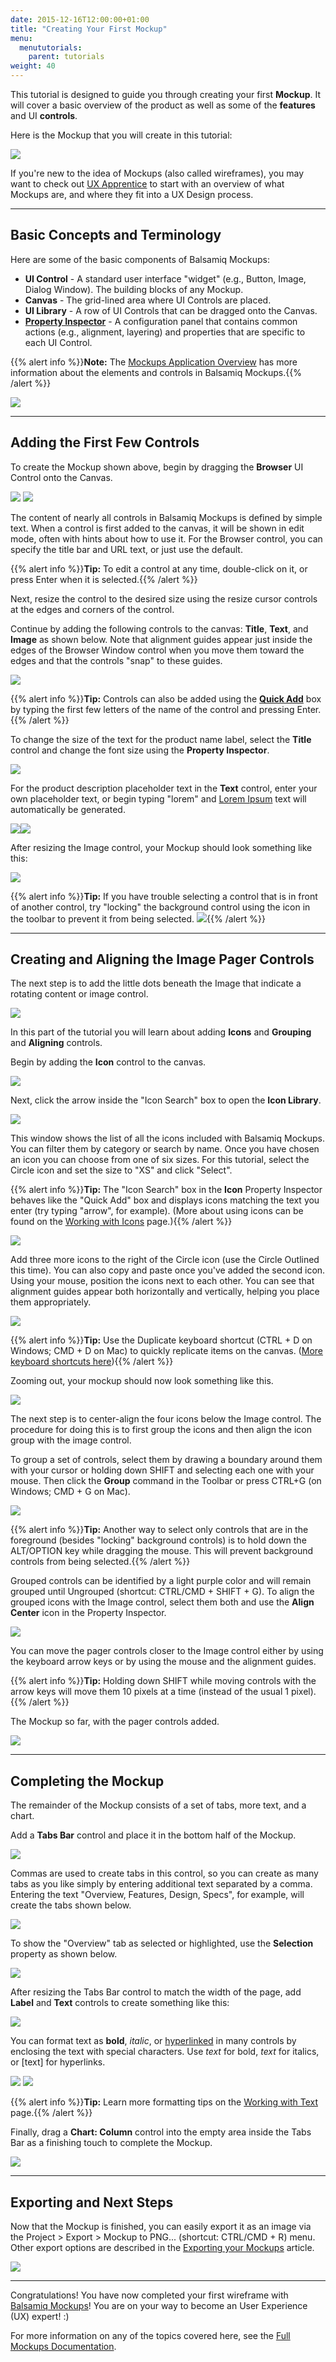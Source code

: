 ```yaml
---
date: 2015-12-16T12:00:00+01:00
title: "Creating Your First Mockup"
menu:
  menututorials:
    parent: tutorials
weight: 40
---
```


This tutorial is designed to guide you through creating your first **Mockup**. It will cover a basic overview of the product as well as some of the **features** and UI **controls**.

Here is the Mockup that you will create in this tutorial:

![](http://media.balsamiq.com/img/support/tutorials/firstmockup/FirstMockup-final_mockup.png)

​If you're new to the idea of Mockups (also called wireframes), you may want to check out [UX Apprentice](http://uxapprentice.com/) to start with an overview of what Mockups are, and where they fit into a UX Design process. 

* * *

## Basic Concepts and Terminology 

Here are some of the basic components of Balsamiq Mockups:

*   **UI Control** - A standard user interface "widget" (e.g., Button, Image, Dialog Window). The building blocks of any Mockup.
*   **Canvas** - The grid-lined area where UI Controls are placed.
*   **UI Library** - A row of UI Controls that can be dragged onto the Canvas.
*   **[Property Inspector](http://support.balsamiq.com/customer/portal/articles/110114 "Page describing the Property Inspector")** - A configuration panel that contains common actions (e.g., alignment, layering) and properties that are specific to each UI Control.


{{% alert info %}}**Note:** The [Mockups Application Overview](http://support.balsamiq.com/customer/portal/articles/109151) has more information about the elements and controls in Balsamiq Mockups.{{% /alert %}}


![](http://media.balsamiq.com/img/support/docs/m4d/b3/ui-overview.png)

* * *

## Adding the First Few Controls 

To create the Mockup shown above, begin by dragging the **Browser** UI Control onto the Canvas.

![](http://media.balsamiq.com/img/support/tutorials/firstmockup/FirstMockup-browser_window.png) ![](http://media.balsamiq.com/img/support/tutorials/firstmockup/FirstMockup-edit_browser.png)

The content of nearly all controls in Balsamiq Mockups is defined by simple text. When a control is first added to the canvas, it will be shown in edit mode, often with hints about how to use it. For the Browser control, you can specify the title bar and URL text, or just use the default.

{{% alert info %}}**Tip:** To edit a control at any time, double-click on it, or press Enter when it is selected.{{% /alert %}}

Next, resize the control to the desired size using the resize cursor controls at the edges and corners of the control.

Continue by adding the following controls to the canvas: **Title**, **Text**, and **Image** as shown below. Note that alignment guides appear just inside the edges of the Browser Window control when you move them toward the edges and that the controls "snap" to these guides.

![](http://media.balsamiq.com/img/support/tutorials/firstmockup/FirstMockup-3_controls.png)

{{% alert info %}}**Tip:** Controls can also be added using the [**Quick Add**](http://support.balsamiq.com/customer/portal/articles/109151#quickadd) box by typing the first few letters of the name of the control and pressing Enter.{{% /alert %}}

To change the size of the text for the product name label, select the **Title** control and change the font size using the **Property Inspector**.

![](http://media.balsamiq.com/img/support/tutorials/firstmockup/FirstMockup-resize_text.png)

For the product description placeholder text in the **Text** control, enter your own placeholder text, or begin typing "lorem" and [Lorem Ipsum](http://www.lipsum.com "Description of 'Lorem Ipsum' text") text will automatically be generated.

![](http://media.balsamiq.com/img/support/tutorials/firstmockup/FirstMockup-lore.png)![](http://media.balsamiq.com/img/support/tutorials/firstmockup/FirstMockup-lorem_ipsum.png)

After resizing the Image control, your Mockup should look something like this:

![](http://media.balsamiq.com/img/support/tutorials/firstmockup/FirstMockup-phase1.png)

{{% alert info %}}**Tip:** If you have trouble selecting a control that is in front of another control, try "locking" the background control using the icon in the toolbar to prevent it from being selected. ![](http://media.balsamiq.com/img/support/tutorials/firstmockup/FirstMockup-lock.png){{% /alert %}}

* * *

## Creating and Aligning the Image Pager Controls 

The next step is to add the little dots beneath the Image that indicate a rotating content or image control.

![](http://media.balsamiq.com/img/support/tutorials/firstmockup/FirstMockup-image_pager.png)

In this part of the tutorial you will learn about adding **Icons** and **Grouping** and **Aligning** controls.

Begin by adding the **Icon** control to the canvas.

![](http://media.balsamiq.com/img/support/tutorials/firstmockup/FirstMockup-icon_search.png)

Next, click the arrow inside the "Icon Search" box to open the **Icon Library**.

![](http://media.balsamiq.com/img/support/docs/m4d/b3/icon-library.png)

This window shows the list of all the icons included with Balsamiq Mockups. You can filter them by category or search by name. Once you have chosen an icon you can choose from one of six sizes. For this tutorial, select the Circle icon and set the size to "XS" and click "Select".

{{% alert info %}}**Tip:** The "Icon Search" box in the **Icon** Property Inspector behaves like the "Quick Add" box and displays icons matching the text you enter (try typing "arrow", for example). (More about using icons can be found on the [Working with Icons](http://support.balsamiq.com/customer/portal/articles/110202 "Working with Icons") page.){{% /alert %}}

![](http://media.balsamiq.com/img/support/tutorials/firstmockup/FirstMockup-1_icon.png)

Add three more icons to the right of the Circle icon (use the Circle Outlined this time). You can also copy and paste once you've added the second icon. Using your mouse, position the icons next to each other. You can see that alignment guides appear both horizontally and vertically, helping you place them appropriately.

![](http://media.balsamiq.com/img/support/tutorials/firstmockup/FirstMockup-4_icons.png)

{{% alert info %}}**Tip:** Use the Duplicate keyboard shortcut (CTRL + D on Windows; CMD + D on Mac) to quickly replicate items on the canvas. ([More keyboard shortcuts here](http://support.balsamiq.com/customer/portal/articles/110445)){{% /alert %}}

Zooming out, your mockup should now look something like this.

![](http://media.balsamiq.com/img/support/tutorials/firstmockup/FirstMockup-4_controls.png)

The next step is to center-align the four icons below the Image control. The procedure for doing this is to first group the icons and then align the icon group with the image control.

To group a set of controls, select them by drawing a boundary around them with your cursor or holding down SHIFT and selecting each one with your mouse. Then click the **Group** command in the Toolbar or press CTRL+G (on Windows; CMD + G on Mac).

![](http://media.balsamiq.com/img/support/tutorials/firstmockup/FirstMockup-group.png)

{{% alert info %}}**Tip:** Another way to select only controls that are in the foreground (besides "locking" background controls) is to hold down the ALT/OPTION key while dragging the mouse. This will prevent background controls from being selected.{{% /alert %}}

Grouped controls can be identified by a light purple color and will remain grouped until Ungrouped (shortcut: CTRL/CMD + SHIFT + G). To align the grouped icons with the Image control, select them both and use the **Align Center** icon in the Property Inspector.

![](http://media.balsamiq.com/img/support/tutorials/firstmockup/FirstMockup-align_center.png)

You can move the pager controls closer to the Image control either by using the keyboard arrow keys or by using the mouse and the alignment guides.

{{% alert info %}}**Tip:** Holding down SHIFT while moving controls with the arrow keys will move them 10 pixels at a time (instead of the usual 1 pixel).{{% /alert %}}

The Mockup so far, with the pager controls added.

![](http://media.balsamiq.com/img/support/tutorials/firstmockup/FirstMockup-4_controls_aligned.png)

* * *

## Completing the Mockup 

The remainder of the Mockup consists of a set of tabs, more text, and a chart.

Add a **Tabs Bar** control and place it in the bottom half of the Mockup.

![](http://media.balsamiq.com/img/support/tutorials/firstmockup/FirstMockup-tabs_edit.png)

Commas are used to create tabs in this control, so you can create as many tabs as you like simply by entering additional text separated by a comma. Entering the text "Overview, Features, Design, Specs", for example, will create the tabs shown below.

![](http://media.balsamiq.com/img/support/tutorials/firstmockup/FirstMockup-tabs.png)

To show the "Overview" tab as selected or highlighted, use the **Selection** property as shown below.

![](http://media.balsamiq.com/img/support/tutorials/firstmockup/FirstMockup-selection.png)

After resizing the Tabs Bar control to match the width of the page, add **Label** and **Text** controls to create something like this:

![](http://media.balsamiq.com/img/support/tutorials/firstmockup/FirstMockup-phase3.png)

You can format text as **bold**, _italic_, or [hyperlinked](# "this link doesn't go anywhere") in many controls by enclosing the text with special characters. Use *text* for bold, _text_ for italics, or [text] for hyperlinks.

![](http://media.balsamiq.com/img/support/tutorials/firstmockup/FirstMockup-paragraph_formatting.png) ![](http://media.balsamiq.com/img/support/tutorials/firstmockup/FirstMockup-formatted_text.png)

{{% alert info %}}**Tip:** Learn more formatting tips on the [Working with Text](http://support.balsamiq.com/customer/portal/articles/110121#basicformatting "Working with Text") page.{{% /alert %}}

Finally, drag a **Chart: Column** control into the empty area inside the Tabs Bar as a finishing touch to complete the Mockup.

![](http://media.balsamiq.com/img/support/tutorials/firstmockup/FirstMockup-chart.png)

* * *

## Exporting and Next Steps 

Now that the Mockup is finished, you can easily export it as an image via the Project > Export > Mockup to PNG... (shortcut: CTRL/CMD + R) menu. Other export options are described in the [Exporting your Mockups](http://support.balsamiq.com/customer/portal/articles/111730 "Exporting") article.

![](http://media.balsamiq.com/img/support/tutorials/firstmockup/FirstMockup-export.png)

* * *

Congratulations! You have now completed your first wireframe with [Balsamiq Mockups](http://balsamiq.com/products/mockups)! You are on your way to become an User Experience (UX) expert! :)

For more information on any of the topics covered here, see the [Full Mockups Documentation](http://support.balsamiq.com/customer/portal/articles/127377).